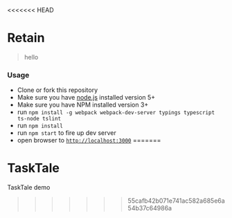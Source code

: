 <<<<<<< HEAD
# Retain
> hello

### Usage
- Clone or fork this repository
- Make sure you have [node.js](https://nodejs.org/) installed version 5+
- Make sure you have NPM installed version 3+
- run `npm install -g webpack webpack-dev-server typings typescript ts-node tslint`
- run `npm install`
- run `npm start` to fire up dev server
- open browser to [`http://localhost:3000`](http://localhost:3000)
=======
# TaskTale
TaskTale demo
>>>>>>> 55cafb42b071e741ac582a685e6a54b37c64986a
